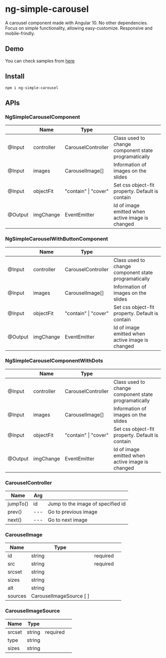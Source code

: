 # ng-simple-carousel

A carousel component made with Angular 10. No other dependencies.
Focus on simple functionality, allowing easy-customize.
Responsive and mobile-frindly.

## Demo
You can check samples from [here](https://ng-simple-carousel.netlify.app/)  

## Install
```
npm i ng-simple-carousel
```

## APIs

### NgSimpleCarouselComponent
|  | Name       | Type |       |                  
|----|------------|----------------------|------------------------------------------------------|
| @Input | controller | CarouselController   | Class used to change component state programatically |
| @Input | images     | CarouselImage[]      | Information of images on the slides                  |
| @Input | objectFit  | "contain" \| "cover" | Set css object-fit property. Default is contain      |
| @Output | imgChange | EventEmitter<string> | Id of image emitted when active image is changed

### NgSimpleCarouselWithButtonComponent
|  | Name       | Type |       |                  
|----|------------|----------------------|------------------------------------------------------|
| @Input | controller | CarouselController   | Class used to change component state programatically |
| @Input | images     | CarouselImage[]      | Information of images on the slides                  |
| @Input | objectFit  | "contain" \| "cover" | Set css object-fit property. Default is contain      |
| @Output | imgChange | EventEmitter<string> | Id of image emitted when active image is changed

### NgSimpleCarouselComponentWithDots
|  | Name       | Type |       |                  
|----|------------|----------------------|------------------------------------------------------|
| @Input | controller | CarouselController   | Class used to change component state programatically |
| @Input | images     | CarouselImage[]      | Information of images on the slides                  |
| @Input | objectFit  | "contain" \| "cover" | Set css object-fit property. Default is contain      |
| @Output | imgChange | EventEmitter<string> | Id of image emitted when active image is changed

### CarouselController
| Name       | Arg |       |                  
|------------|----------------------|------------------------------------------------------|
| jumpTo() | id<string> | Jump to the image of specified id |
| prev()    | --- | Go to previous image |
| next() | --- | Go to next image |

### CarouselImage
| Name       | Type |       |  |                
|------------|------|----------------------|------------------------------------------------------|
| id | string | required | |
| src | string | required | |
| srcset | string |  | |
| sizes | string |  | |
| alt | string |  | |
| sources | CarouselImageSource [ ] |  | |

### CarouselImageSource
| Name       | Type |       |  |                
|------------|------|----------------------|------------------------------------------------------|
| srcset | string | required | |
| type | string |  | |
| sizes | string |  | |
